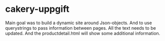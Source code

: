 # cakery-uppgift
Main goal was to build a dynamic site around Json-objects. And to use querystrings to pass information between pages.
All the text needs to be updated. And the productdetail.html will show some additional information.
